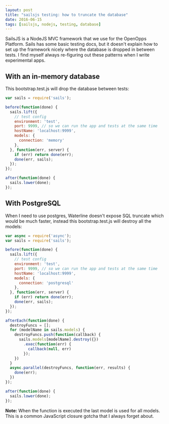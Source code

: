 ```yaml
---
layout: post
title: "sailsjs testing: how to truncate the database"
date: 2016-06-15
tags: [sailsjs, nodejs, testing, database]
---
```


SailsJS is a NodeJS MVC framework that we use for the OpenOpps Platform. Sails has some basic testing docs, but it doesn't explain how to set up the framework nicely where the database is dropped in between tests. I find myself always re-figuring out these patterns when I write experimental apps.

## With an in-memory database

This bootstrap.test.js will drop the database between tests:

```javascript
var sails = require('sails');

before(function(done) {
  sails.lift({
    // test config
    environment: 'test',
    port: 9999, // so we can run the app and tests at the same time
    hostName: 'localhost:9999',
    models: {
      connection: 'memory'
    },
  }, function(err, server) {
    if (err) return done(err);
    done(err, sails);
  });
});

after(function(done) {
  sails.lower(done);
});
```

## With PostgreSQL

When I need to use postgres, Waterline doesn't expose SQL truncate which would be much faster, instead this bootstrap.test.js will destroy all the models:

```javascript
var async = require('async');
var sails = require('sails');

before(function(done) {
  sails.lift({
    // test config
    environment: 'test',
    port: 9999, // so we can run the app and tests at the same time
    hostName: 'localhost:9999',
    models: {
      connection: 'postgresql'
    },
  }, function(err, server) {
    if (err) return done(err);
    done(err, sails);
  });
});

afterEach(function(done) {
  destroyFuncs = [];
  for (modelName in sails.models) {
    destroyFuncs.push(function(callback) {
      sails.models[modelName].destroy({})
        .exec(function(err) {
          callback(null, err)
        });
    })
  }
  async.parallel(destroyFuncs, function(err, results) {
    done(err);
  })
});

after(function(done) {
  sails.lower(done);
});
```

**Note:** When the function is executed the last model is used for all models. This is a common JavaScript closure gotcha that I always forget about.